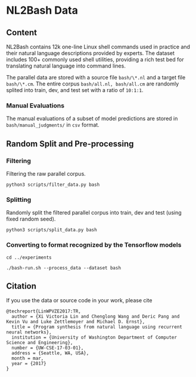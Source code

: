 # NL2Bash Data

## Content

NL2Bash contains 12k one-line Linux shell commands used in practice and their natural language descriptions provided by experts. The dataset includes 100+ commonly used shell utilities, providing a rich test bed for translating natural language into command lines.

The parallel data are stored with a source file `bash/\*.nl` and a target file `bash/\*.cm`.
The entire corpus `bash/all.nl, bash/all.cm` are randomly splited into train, dev, and test set with a ratio of `10:1:1`.

### Manual Evaluations

The manual evaluations of a subset of model predictions are stored in `bash/manual_judgments/` in `csv` format.


## Random Split and Pre-processing

### Filtering
Filtering the raw parallel corpus.
```
python3 scripts/filter_data.py bash
```

### Splitting
Randomly split the filtered parallel corpus into train, dev and test (using fixed random seed).
```
python3 scripts/split_data.py bash
```

### Converting to format recognized by the Tensorflow models
```
cd ../experiments

./bash-run.sh --process_data --dataset bash
```

## Citation

If you use the data or source code in your work, please cite
```
@techreport{LinWPVZE2017:TR, 
  author = {Xi Victoria Lin and Chenglong Wang and Deric Pang and Kevin Vu and Luke Zettlemoyer and Michael D. Ernst}, 
  title = {Program synthesis from natural language using recurrent neural networks}, 
  institution = {University of Washington Department of Computer Science and Engineering}, 
  number = {UW-CSE-17-03-01}, 
  address = {Seattle, WA, USA}, 
  month = mar, 
  year = {2017} 
}
```
